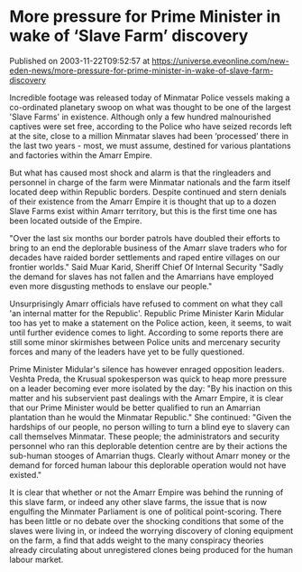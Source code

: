 # More pressure for Prime Minister in wake of ‘Slave Farm’ discovery
Published on 2003-11-22T09:52:57 at https://universe.eveonline.com/new-eden-news/more-pressure-for-prime-minister-in-wake-of-slave-farm-discovery

Incredible footage was released today of Minmatar Police vessels making a co-ordinated planetary swoop on what was thought to be one of the largest 'Slave Farms' in existence. Although only a few hundred malnourished captives were set free, according to the Police who have seized records left at the site, close to a million Minmatar slaves had been ‘processed’ there in the last two years - most, we must assume, destined for various plantations and factories within the Amarr Empire. 

But what has caused most shock and alarm is that the ringleaders and personnel in charge of the farm were Minmatar nationals and the farm itself located deep within Republic borders. Despite continued and stern denials of their existence from the Amarr Empire it is thought that up to a dozen Slave Farms exist within Amarr territory, but this is the first time one has been located outside of the Empire. 

"Over the last six months our border patrols have doubled their efforts to bring to an end the deplorable business of the Amarr slave traders who for decades have raided border settlements and raped entire villages on our frontier worlds." Said Muar Karid, Sheriff Chief Of Internal Security "Sadly the demand for slaves has not fallen and the Amarrians have employed even more disgusting methods to enslave our people." 

Unsurprisingly Amarr officials have refused to comment on what they call 'an internal matter for the Republic'. Republic Prime Minister Karin Midular too has yet to make a statement on the Police action, keen, it seems, to wait until further evidence comes to light. According to some reports there are still some minor skirmishes between Police units and mercenary security forces and many of the leaders have yet to be fully questioned. 

Prime Minister Midular's silence has however enraged opposition leaders. Veshta Preda, the Krusual spokesperson was quick to heap more pressure on a leader becoming ever more isolated by the day: "By his inaction on this matter and his subservient past dealings with the Amarr Empire, it is clear that our Prime Minister would be better qualified to run an Amarrian plantation than he would the Minmatar Republic." She continued: "Given the hardships of our people, no person willing to turn a blind eye to slavery can call themselves Minmatar. These people; the administrators and security personnel who ran this deplorable detention centre are by their actions the sub-human stooges of Amarrian thugs. Clearly without Amarr money or the demand for forced human labour this deplorable operation would not have existed." 

It is clear that whether or not the Amarr Empire was behind the running of this slave farm, or indeed any other slave farms, the issue that is now engulfing the Minmater Parliament is one of political point-scoring. There has been little or no debate over the shocking conditions that some of the slaves were living in, or indeed the worrying discovery of cloning equipment on the farm, a find that adds weight to the many conspiracy theories already circulating about unregistered clones being produced for the human labour market.
